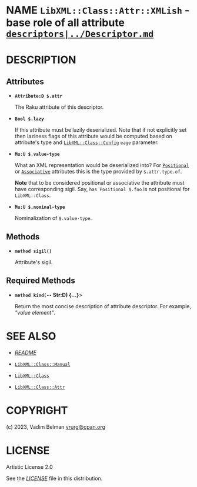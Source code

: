 NAME `LibXML::Class::Attr::XMLish` - base role of all attribute [`descriptors|../Descriptor.md`](`descriptors|../Descriptor.md`)
================================================================================================================================

DESCRIPTION
===========

Attributes
----------

  * **`Attribute:D $.attr`**

    The Raku attribute of this descriptor.

  * **`Bool $.lazy`**

    If this attribute must be lazily deserialized. Note that if not explicitly set then laziness flags of this attribute would be computed based on attribute's type and [`LibXML::Class::Config`](../Config.md) `eage` parameter.

  * **`Mu:U $.value-type`**

    What an XML representation would be deserialized into? For [`Positional`](https://docs.raku.org/type/Positional) or [`Associative`](https://docs.raku.org/type/Associative) attributes this is the type provided by `$.attr.type.of`.

    **Note** that to be considered positional or associative the attribute must have corresponding sigil. Say, `has Positional $.foo` is not positional for `LibXML::Class`.

  * **`Mu:U $.nominal-type`**

    Nominalization of `$.value-type`.

Methods
-------

  * **`method sigil()`**

    Attribute's sigil.

Required Methods
----------------

  * **`method kind(--` Str:D) {...}**>

    Return the most concise description of attribute descriptor. For example, *"value element"*.

SEE ALSO
========

  * [*README*](../../../../README)

  * [`LibXML::Class::Manual`](Class/Manual.md)

  * [`LibXML::Class`](../Class.md)

  * [`LibXML::Class::Attr`](../Attr.md)

COPYRIGHT
=========

(c) 2023, Vadim Belman <vrurg@cpan.org>

LICENSE
=======

Artistic License 2.0

See the [*LICENSE*](../../../../LICENSE) file in this distribution.

